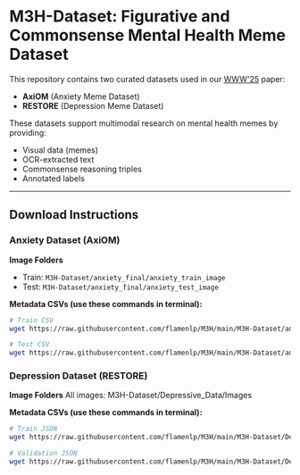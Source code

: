 # M3H-Dataset: Figurative and Commonsense Mental Health Meme Dataset

This repository contains two curated datasets used in our [WWW'25](https://arxiv.org/abs/2501.15321) paper:

- **AxiOM** (Anxiety Meme Dataset)
- **RESTORE** (Depression Meme Dataset)

These datasets support multimodal research on mental health memes by providing:
- Visual data (memes)
- OCR-extracted text
- Commonsense reasoning triples
- Annotated labels

---

## Download Instructions

### Anxiety Dataset (AxiOM)

**Image Folders**
- Train: `M3H-Dataset/anxiety_final/anxiety_train_image`
- Test: `M3H-Dataset/anxiety_final/anxiety_test_image`

**Metadata CSVs (use these commands in terminal):**
```bash
# Train CSV
wget https://raw.githubusercontent.com/flamenlp/M3H/main/M3H-Dataset/anxiety_final/anxiety_train_gpt_new.csv -O anxiety_train_gpt_new.csv

# Test CSV
wget https://raw.githubusercontent.com/flamenlp/M3H/main/M3H-Dataset/anxiety_final/anxiety_test_gpt_new.csv -O anxiety_test_gpt_new.cs
```
### Depression Dataset (RESTORE)

**Image Folders**
All images: M3H-Dataset/Depressive_Data/Images

**Metadata CSVs (use these commands in terminal):**
```bash
# Train JSON
wget https://raw.githubusercontent.com/flamenlp/M3H/main/M3H-Dataset/Depressive_Data/train.json -O train.json

# Validation JSON
wget https://raw.githubusercontent.com/flamenlp/M3H/main/M3H-Dataset/Depressive_Data/val.json -O val.json

